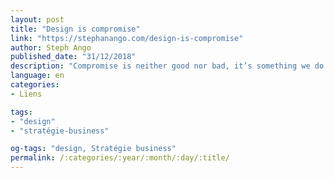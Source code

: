 ```yaml
---
layout: post
title: "Design is compromise"
link: "https://stephanango.com/design-is-compromise"
author: Steph Ango
published_date: "31/12/2018"
description: "Compromise is neither good nor bad, it’s something we do every day. It’s decision making. Prioritizing. Deciding that one thing is more important than another. It’s finding the right balance between two competing desires."
language: en
categories:
- Liens

tags:
- "design"
- "stratégie-business"

og-tags: "design, Stratégie business"
permalink: /:categories/:year/:month/:day/:title/
---
```

